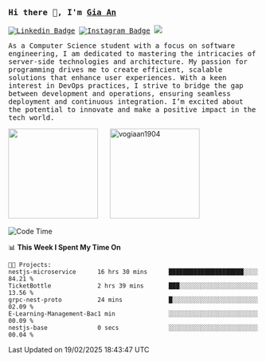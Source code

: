 ### <samp>Hi there 👋, I'm <a href="https://www.linkedin.com/in/vogiaan1904/" target="_blank">Gia An</a></samp>

<samp> [![Linkedin Badge](https://img.shields.io/badge/-LinkedIn-0e76a8?style=flat-square&logo=Linkedin&logoColor=white)](https://linkedin.com/in/vogiaan1904)
[![Instagram Badge](https://img.shields.io/badge/-Instagram-e4405f?style=flat-square&logo=Instagram&logoColor=white)](https://instagram.com/_.ja.ann_/) ![](https://komarev.com/ghpvc/?username=vogiaan1904&style=flat-square&base=100)</samp> 

<samp>As a Computer Science student with a focus on software engineering, I am dedicated to mastering the intricacies of server-side technologies and architecture. My passion for programming drives me to create efficient, scalable solutions that enhance user experiences. With a keen interest in DevOps practices, I strive to bridge the gap between development and operations, ensuring seamless deployment and continuous integration. I’m excited about the potential to innovate and make a positive impact in the tech world.</samp>



<div>
  <img height="180em" src="https://github-readme-stats.vercel.app/api/top-langs/?username=vogiaan1904&show_icons=true&hide_border=true&layout=compact&langs_count=10&theme=transparent&include_orgs=true"/>
  &nbsp;&nbsp;&nbsp;&nbsp;
  <img height="180em" src="https://github-readme-stats.vercel.app/api?username=vogiaan1904&show_icons=true&hide_border=true&&count_private=true&include_all_commits=true&theme=transparent&locale=en" alt="vogiaan1904" />
</div>






<!--START_SECTION:waka-->
![Code Time](http://img.shields.io/badge/Code%20Time-406%20hrs%2035%20mins-blue)

📊 **This Week I Spent My Time On** 

```text
🐱‍💻 Projects: 
nestjs-microservice      16 hrs 30 mins      █████████████████████░░░░   84.21 % 
TicketBottle             2 hrs 39 mins       ███░░░░░░░░░░░░░░░░░░░░░░   13.56 % 
grpc-nest-proto          24 mins             █░░░░░░░░░░░░░░░░░░░░░░░░   02.09 % 
E-Learning-Management-Bac1 min               ░░░░░░░░░░░░░░░░░░░░░░░░░   00.09 % 
nestjs-base              0 secs              ░░░░░░░░░░░░░░░░░░░░░░░░░   00.04 % 
```


 Last Updated on 19/02/2025 18:43:47 UTC
<!--END_SECTION:waka-->
